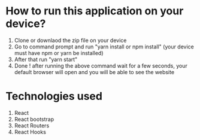 # How to run this application on your device? 

<ol>
	<li>Clone or downlaod the zip file on your device</li>
	<li>Go to command prompt and run "yarn install or npm install" (your device must have npm or yarn be installed) </li>
	<li>After that run "yarn start"</li>
	<li>Done ! after running the above command wait for a few seconds, your default browser will open and you will be able to see the website  </li>
	
</ol>



# Technologies used

<ol>
	<li>React</li>
	<li>React bootstrap</li>
	<li>React Routers</li>
	<li>React Hooks</li>
</ol>